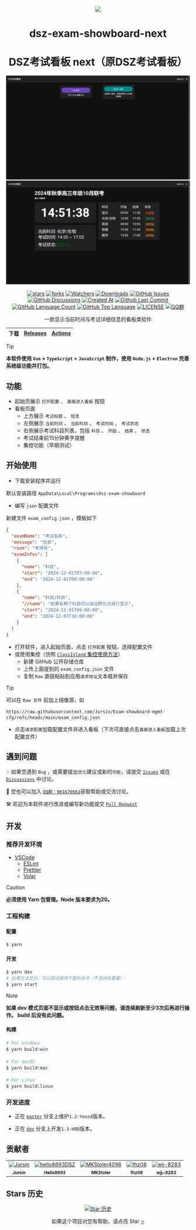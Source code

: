 <div align="center">

<image src="resources/icon.png" height="64"/>

# dsz-exam-showboard-next

# DSZ考试看板 next（原DSZ考试看板）

![WelcomePage](/.Screenshots/WelcomePage.jpg)
![ExamPage](/.Screenshots/ExamPage.jpg)

[![stars](https://img.shields.io/github/stars/ProjectCampus-CH/dsz-exam-showboard-next?label=Stars)](https://github.com/ProjectCampus-CH/dsz-exam-showboard-next/stargazers)
[![forks](https://img.shields.io/github/forks/ProjectCampus-CH/dsz-exam-showboard-next?label=Forks)](https://github.com/ProjectCampus-CH/dsz-exam-showboard-next/forks)
[![Watchers](https://img.shields.io/github/watchers/ProjectCampus-CH/dsz-exam-showboard-next?style=social)](https://github.com/ProjectCampus-CH/dsz-exam-showboard-next/watchers)
[![Downloads](https://img.shields.io/github/downloads/ProjectCampus-CH/dsz-exam-showboard-next/total?style=social&label=Downloads&logo=github)](https://github.com/ProjectCampus-CH/dsz-exam-showboard-next/releases)
[![GitHub Issues](https://img.shields.io/github/issues-search/ProjectCampus-CH/dsz-exam-showboard-next?query=is%3Aopen&style=flat&logo=github&label=Issues&color=%233fb950)](https://github.com/ProjectCampus-CH/dsz-exam-showboard-next/issues)
[![GitHub Discussions](https://img.shields.io/github/discussions/ProjectCampus-CH/dsz-exam-showboard-next?style=flat&logo=Github&label=Discussions)](https://github.com/ProjectCampus-CH/dsz-exam-showboard-next/discussions)
[![Created At](https://img.shields.io/github/created-at/ProjectCampus-CH/dsz-exam-showboard-next)](https://github.com/ProjectCampus-CH/dsz-exam-showboard-next)
[![Github Last Commit](https://img.shields.io/github/last-commit/ProjectCampus-CH/dsz-exam-showboard-next)](https://github.com/ProjectCampus-CH/dsz-exam-showboard-next/commits/master)
[![GitHub Language Count](https://img.shields.io/github/languages/count/ProjectCampus-CH/dsz-exam-showboard-next)](https://github.com/ProjectCampus-CH/dsz-exam-showboard-next)
[![GitHub Top Language](https://img.shields.io/github/languages/top/ProjectCampus-CH/dsz-exam-showboard-next)](https://github.com/ProjectCampus-CH/dsz-exam-showboard-next)
[![LICENSE](https://img.shields.io/badge/License-GPL--3.0-red.svg 'LICENSE')](LICENSE)
[![QQ群](https://img.shields.io/badge/-QQ%E7%BE%A4%EF%BD%9C901670561-blue?style=flat&logo=TencentQQ&logoColor=white)](https://qm.qq.com/q/zDiEipHsaI)

一款显示当前时间与考试详细信息的看板类软件

| 下载 | [Releases](https://github.com/ProjectCampus-CH/dsz-exam-showboard-next/releases) | [Actions](https://github.com/ProjectCampus-CH/dsz-exam-showboard-next/actions) |
| - | - | - |

</div>

> [!tip]
> **本软件使用 `Vue` + `TypeScript` + `JavaScript` 制作，使用 `Node.js` + `Electron` 完善系统级功能并打包。**

## 功能

- 起始页展示 `打开配置` 、 `直接进入看板` 按钮
- 看板页面
  - 上方展示 `考试标题` 、 `信息`
  - 左侧展示 `当前时间` 、 `当前科目` 、 `考试时间` 、 `考试状态`
  - 右侧展示考试科目列表，包括 `科目` 、 `开始` 、 `结束` 、 `状态`
  - 考试结束前15分钟黄字提醒
  - 集控功能（早期测试）

## 开始使用

- 下载安装程序并运行

默认安装路径 `AppData\Local\Programs\dsz-exam-showboard`

- 编写 `json` 配置文件

新建文件 `exam_config.json` ，模板如下

```json
{
  "examName": "考试名称",
  "message": "信息",
  "room": "考场号",
  "examInfos": [
    {
      "name": "科目",
      "start": "2024-12-01T07:00:00",
      "end": "2024-12-01T08:00:00"
    },
    {
      "name": "科目/科目",
      "//name": "如果有两个科目可以自动转化为双行显示",
      "start": "2024-12-01T09:00:00",
      "end": "2024-12-01T10:00:00"
    }
  ]
}
```

- 打开软件，进入起始页面，点击 `打开配置` 按钮，选择配置文件
- 或使用集控（仿照 [`ClassIsland` 集控使用方法](https://docs.classisland.tech/management/tutorial-create-management-config.html)）
  - 新建 GitHub 公开存储仓库
  - 上传上面提到的 `exam_config.json` 文件
  - 复制 `Raw` 直链粘贴到应用`请求地址`文本框并保存

>[!tip]
>
>可以在 `Raw 文件` 前加上镜像源，如
>
>```
>https://raw.githubusercontent.com/Jursin/Exam-showboard-mgmt-cfg/refs/heads/main/exam_config.json
>```

- 点击`请求配置`加载配置文件并进入看板（下次可直接点击`直接进入看板`加载上次配置文件）

## 遇到问题

💡 如果您遇到 `Bug` ，或需要提出`优化`建议或新的`功能`，请提交 [`Issues`](https://github.com/ProjectCampus-CH/dsz-exam-showboard-next/issues) 或在 [`Discussions`](https://github.com/ProjectCampus-CH/dsz-exam-showboard-next/discussions) 中讨论。

👥 您也可以加入 [`QQ群｜901670561`](https://qm.qq.com/q/zDiEipHsaI)获取帮助或交流讨论。

🛠️ 欢迎为本软件进行改进或编写新功能提交 [`Pull Request`](https://github.com/ProjectCampus-CH/dsz-exam-showboard-next/pulls)

## 开发

### 推荐开发环境

- [VSCode](https://code.visualstudio.com/)
  - [ESLint](https://marketplace.visualstudio.com/items?itemName=dbaeumer.vscode-eslint)
  - [Prettier](https://marketplace.visualstudio.com/items?itemName=esbenp.prettier-vscode)
  - [Volar](https://marketplace.visualstudio.com/items?itemName=Vue.volar)

> [!Caution]
> 
> **必须使用 Yarn 包管理。Node 版本要求为20。**

### 工程构建

#### 配置

```bash
$ yarn
```

#### 开发

```bash
$ yarn dev
# 如果无法显示，可以尝试使用下面的命令（不支持热重载）：
$ yarn start
```

> [!note]
>
> **如果 dev 模式页面不显示或按钮点击无效等问题，请连续刷新至少3次后再进行操作。 build 后没有此问题。**

#### 构建

```bash
# For windows
$ yarn build:win

# For macOS
$ yarn build:mac

# For Linux
$ yarn build:linux
```

### 开发进度

- 正在 [`master`](https://github.com/ProjectCampus-CH/dsz-exam-showboard-next/commits/master) 分支上维护`1.2-Yesod`版本。

- 正在 [`dev`](https://github.com/ProjectCampus-CH/dsz-exam-showboard-next/commits/dev) 分支上开发`1.3-HOD`版本。

## 贡献者

<!-- readme: collaborators,contributors -start -->
<table>
	<tbody>
		<tr>
            <td align="center">
                <a href="https://github.com/Jursin">
                    <img src="https://avatars.githubusercontent.com/u/127487914?v=4" width="100;" alt="Jursin"/>
                    <br />
                    <sub><b>Jursin</b></sub>
                </a>
            </td>
            <td align="center">
                <a href="https://github.com/hello8693DSZ">
                    <img src="https://avatars.githubusercontent.com/u/88492699?v=4" width="100;" alt="hello8693DSZ"/>
                    <br />
                    <sub><b>Hello8693</b></sub>
                </a>
            </td>
            <td align="center">
                <a href="https://github.com/MKStoler4096">
                    <img src="https://avatars.githubusercontent.com/u/178344462?v=4" width="100;" alt="MKStoler4096"/>
                    <br />
                    <sub><b>MKStoler</b></sub>
                </a>
            </td>
            <td align="center">
                <a href="https://github.com/fhz08">
                    <img src="https://avatars.githubusercontent.com/u/152045732?v=4" width="100;" alt="fhz08"/>
                    <br />
                    <sub><b>fhz08</b></sub>
                </a>
            </td>
            <td align="center">
                <a href="https://github.com/wjj-8283">
                    <img src="https://avatars.githubusercontent.com/u/82750345?v=4" width="100;" alt="wjj-8283"/>
                    <br />
                    <sub><b>wjj-8283</b></sub>
                </a>
            </td>
		</tr>
	<tbody>
</table>
<!-- readme: collaborators,contributors -end -->

## Stars 历史

<div align="center">

[![Star 历史](https://starchart.cc/ProjectCampus-CH/dsz-exam-showboard-next.svg?variant=adaptive)](https://starchart.cc/ProjectCampus-CH/dsz-exam-showboard-next/stargazers)

如果这个项目对您有帮助，请点亮 Star [⭐](#dsz-exam-showboard-next)

</div>